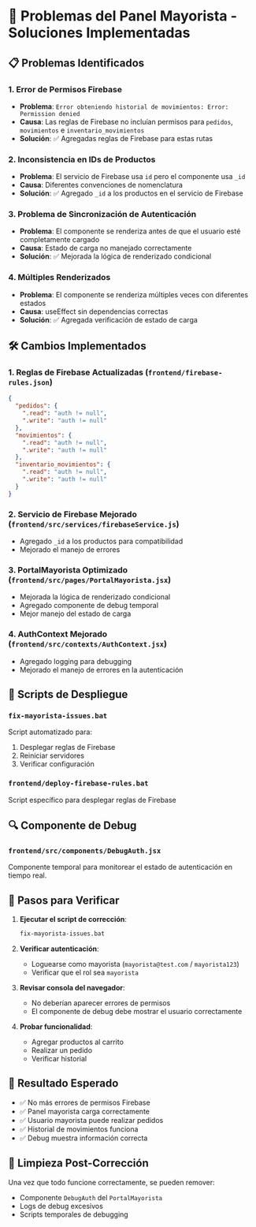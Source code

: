 # 🔧 Problemas del Panel Mayorista - Soluciones Implementadas

## 📋 Problemas Identificados

### 1. **Error de Permisos Firebase**
- **Problema**: `Error obteniendo historial de movimientos: Error: Permission denied`
- **Causa**: Las reglas de Firebase no incluían permisos para `pedidos`, `movimientos` e `inventario_movimientos`
- **Solución**: ✅ Agregadas reglas de Firebase para estas rutas

### 2. **Inconsistencia en IDs de Productos**
- **Problema**: El servicio de Firebase usa `id` pero el componente usa `_id`
- **Causa**: Diferentes convenciones de nomenclatura
- **Solución**: ✅ Agregado `_id` a los productos en el servicio de Firebase

### 3. **Problema de Sincronización de Autenticación**
- **Problema**: El componente se renderiza antes de que el usuario esté completamente cargado
- **Causa**: Estado de carga no manejado correctamente
- **Solución**: ✅ Mejorada la lógica de renderizado condicional

### 4. **Múltiples Renderizados**
- **Problema**: El componente se renderiza múltiples veces con diferentes estados
- **Causa**: useEffect sin dependencias correctas
- **Solución**: ✅ Agregada verificación de estado de carga

## 🛠️ Cambios Implementados

### 1. **Reglas de Firebase Actualizadas** (`frontend/firebase-rules.json`)
```json
{
  "pedidos": {
    ".read": "auth != null",
    ".write": "auth != null"
  },
  "movimientos": {
    ".read": "auth != null", 
    ".write": "auth != null"
  },
  "inventario_movimientos": {
    ".read": "auth != null",
    ".write": "auth != null"
  }
}
```

### 2. **Servicio de Firebase Mejorado** (`frontend/src/services/firebaseService.js`)
- Agregado `_id` a los productos para compatibilidad
- Mejorado el manejo de errores

### 3. **PortalMayorista Optimizado** (`frontend/src/pages/PortalMayorista.jsx`)
- Mejorada la lógica de renderizado condicional
- Agregado componente de debug temporal
- Mejor manejo del estado de carga

### 4. **AuthContext Mejorado** (`frontend/src/contexts/AuthContext.jsx`)
- Agregado logging para debugging
- Mejorado el manejo de errores en la autenticación

## 🚀 Scripts de Despliegue

### `fix-mayorista-issues.bat`
Script automatizado para:
1. Desplegar reglas de Firebase
2. Reiniciar servidores
3. Verificar configuración

### `frontend/deploy-firebase-rules.bat`
Script específico para desplegar reglas de Firebase

## 🔍 Componente de Debug

### `frontend/src/components/DebugAuth.jsx`
Componente temporal para monitorear el estado de autenticación en tiempo real.

## 📝 Pasos para Verificar

1. **Ejecutar el script de corrección**:
   ```bash
   fix-mayorista-issues.bat
   ```

2. **Verificar autenticación**:
   - Loguearse como mayorista (`mayorista@test.com` / `mayorista123`)
   - Verificar que el rol sea `mayorista`

3. **Revisar consola del navegador**:
   - No deberían aparecer errores de permisos
   - El componente de debug debe mostrar el usuario correctamente

4. **Probar funcionalidad**:
   - Agregar productos al carrito
   - Realizar un pedido
   - Verificar historial

## 🎯 Resultado Esperado

- ✅ No más errores de permisos Firebase
- ✅ Panel mayorista carga correctamente
- ✅ Usuario mayorista puede realizar pedidos
- ✅ Historial de movimientos funciona
- ✅ Debug muestra información correcta

## 🧹 Limpieza Post-Corrección

Una vez que todo funcione correctamente, se pueden remover:
- Componente `DebugAuth` del `PortalMayorista`
- Logs de debug excesivos
- Scripts temporales de debugging 